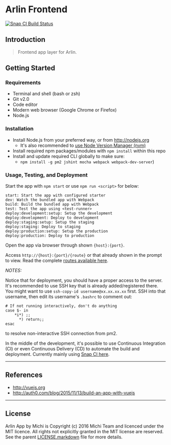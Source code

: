 Arlin Frontend
==============

[![Snap CI Build Status](https://snap-ci.com/gunadarma-academy/asde-michi-frontend/branch/master/build_image)](https://snap-ci.com/gunadarma-academy/asde-michi-frontend/branch/master)

Introduction
------------

> Frontend app layer for Arlin.

Getting Started
---------------

### Requirements

+ Terminal and shell (bash or zsh)
+ Git v2.0
+ Code editor
+ Modern web browser (Google Chrome or Firefox)
+ Node.js

### Installation

+ Install Node.js from your preferred way, or from http://nodejs.org
  + It's also recommended to [use Node Version Manager (nvm)](https://github.com/creationix/nvm)
+ Install required npm packages/modules with `npm install` within this repo
+ Install and update required CLI globally to make sure:
  + `npm install -g pm2 jshint mocha webpack webpack-dev-server`)

### Usage, Testing, and Deployment

Start the app with `npm start` or use `npm run <script>` for below:

```
start: Start the app with configured starter
dev: Watch the bundled app with Webpack
build: Build the bundled app with Webpack
test: Test the app using <test-runner>
deploy:development:setup: Setup the development
deploy:development: Deploy to development
deploy:staging:setup: Setup the staging
deploy:staging: Deploy to staging
deploy:production:setup: Setup the production
deploy:production: Deploy to production
```

Open the app via browser through shown `{host}:{port}`.

Access `http://{host}:{port}/{route}` or that already shown in the prompt to view. Read the complete [routes available here](https://github.com/gunadarma-academy/asde-michi/blob/master/docs/ROUTES.markdown).

_NOTES:_

Notice that for deployment, you should have a proper access to the server. It's recommended to use SSH key that is already added/registered there. You might want to use `ssh-copy-id username@xx.xx.xx.xx` first. SSH into that username, then edit its username's `.bashrc` to comment out:
```
# If not running interactively, don't do anything
case $- in
    *i*) ;;
      *) return;;
esac
```
to resolve non-interactive SSH connection from pm2.

In the middle of the development, it's possible to use Continuous Integration (CI) or even Continuous Delivery (CD) to automate the build and deployment. Currently mainly using [Snap CI here](https://snap-ci.com/gunadarma-academy/asde-michi-frontend).

*  *  *  *  *  *  *  *  *  *  *  *  *  *  *  *  *  *  *  *

References
----------

+ http://vuejs.org
+ http://auth0.com/blog/2015/11/13/build-an-app-with-vuejs

*  *  *  *  *  *  *  *  *  *  *  *  *  *  *  *  *  *  *  *

License
-------

Arlin App by Michi is Copyright (c) 2016 Michi Team and licenced under the MIT licence. All rights not explicitly granted in the MIT license are reserved. See the parent [LICENSE.markdown](https://github.com/gunadarma-academy/asde-michi/blob/master/LICENSE.markdown) file for more details.
